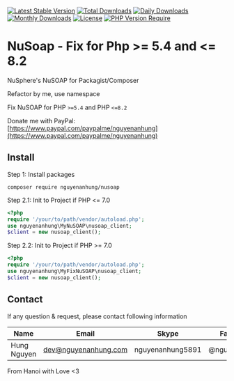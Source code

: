 [![Latest Stable Version](https://img.shields.io/packagist/v/nguyenanhung/nusoap.svg?style=flat-square)](https://packagist.org/packages/nguyenanhung/nusoap)
[![Total Downloads](https://img.shields.io/packagist/dt/nguyenanhung/nusoap.svg?style=flat-square)](https://packagist.org/packages/nguyenanhung/nusoap)
[![Daily Downloads](https://img.shields.io/packagist/dd/nguyenanhung/nusoap.svg?style=flat-square)](https://packagist.org/packages/nguyenanhung/nusoap)
[![Monthly Downloads](https://img.shields.io/packagist/dm/nguyenanhung/nusoap.svg?style=flat-square)](https://packagist.org/packages/nguyenanhung/nusoap)
[![License](https://img.shields.io/packagist/l/nguyenanhung/nusoap.svg?style=flat-square)](https://packagist.org/packages/nguyenanhung/nusoap)
[![PHP Version Require](https://img.shields.io/packagist/dependency-v/nguyenanhung/nusoap/php)](https://packagist.org/packages/nguyenanhung/nusoap)

# NuSoap - Fix for Php >= 5.4 and <= 8.2

NuSphere's NuSOAP for Packagist/Composer

Refactor by me, use namespace

Fix NuSOAP for PHP `>=5.4` and PHP `<=8.2`

Donate me with PayPal: [https://www.paypal.com/paypalme/nguyenanhung](https://www.paypal.com/paypalme/nguyenanhung)

## Install

Step 1: Install packages

```shell
composer require nguyenanhung/nusoap
```

Step 2.1: Init to Project if PHP <= 7.0

```php
<?php 
require '/your/to/path/vendor/autoload.php';
use nguyenanhung\MyNuSOAP\nusoap_client;
$client = new nusoap_client();
```

Step 2.2: Init to Project if PHP >= 7.0

```php
<?php 
require '/your/to/path/vendor/autoload.php';
use nguyenanhung\MyFixNuSOAP\nusoap_client;
$client = new nusoap_client();
```

## Contact

If any question & request, please contact following information

| Name        | Email                | Skype            | Facebook      |
|-------------|----------------------|------------------|---------------|
| Hung Nguyen | dev@nguyenanhung.com | nguyenanhung5891 | @nguyenanhung |

From Hanoi with Love <3

